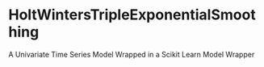 # HoltWintersTripleExponentialSmoothing
A Univariate Time Series Model Wrapped in a Scikit Learn Model Wrapper
